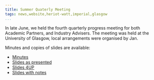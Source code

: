 ```yaml
---
title: Summer Quaterly Meeting
tags: news,website,heriot-watt,imperial,glasgow
...
```


In late June, we held the fourth quarterly progress meeting for both Academic Partners, and Industry Advisers.
The meeting was held at the University of Glasgow, local arrangements were organised by Jan.

Minutes and copies of slides are available:

+ [Minutes](../media/minutes/2018-BP-Spring-Summer-Quarterly.minutes.pdf)
+ [Slides as presented](../media/minutes/2018-BP-Spring-Summer-Quaterly.slides.pdf)
+ [Slides 4UP](../media/minutes/2018-BP-Spring-Summer-Quaterly.handout.pdf)
+ [Slides with notes](../media/minutes/2018-BP-Spring-Summer-Quaterly.notes.pdf)
